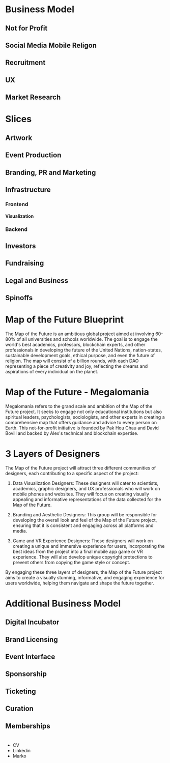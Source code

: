 # Business Model
## Not for Profit
## Social Media Mobile Religon
## Recruitment
## UX
## Market Research 

# Slices
## Artwork
## Event Production
## Branding, PR and Marketing
## Infrastructure
### Frontend 
#### Visualization
### Backend 
## Investors
## Fundraising
## Legal and Business
## Spinoffs

# Map of the Future Blueprint

The Map of the Future is an ambitious global project aimed at involving 60-80% of all universities and schools worldwide. The goal is to engage the world's best academics, professors, blockchain experts, and other professionals in developing the future of the United Nations, nation-states, sustainable development goals, ethical purpose, and even the future of religion. The map will consist of a billion rounds, with each DAO representing a piece of creativity and joy, reflecting the dreams and aspirations of every individual on the planet.

# Map of the Future - Megalomania

Megalomania refers to the grand scale and ambition of the Map of the Future project. It seeks to engage not only educational institutions but also spiritual leaders, psychologists, sociologists, and other experts in creating a comprehensive map that offers guidance and advice to every person on Earth. This not-for-profit initiative is founded by Pak Hou Chau and David Bovill and backed by Alex's technical and blockchain expertise.

# 3 Layers of Designers

The Map of the Future project will attract three different communities of designers, each contributing to a specific aspect of the project:

1.  Data Visualization Designers: These designers will cater to scientists, academics, graphic designers, and UX professionals who will work on mobile phones and websites. They will focus on creating visually appealing and informative representations of the data collected for the Map of the Future.
    
2.  Branding and Aesthetic Designers: This group will be responsible for developing the overall look and feel of the Map of the Future project, ensuring that it is consistent and engaging across all platforms and media.
    
3.  Game and VR Experience Designers: These designers will work on creating a unique and immersive experience for users, incorporating the best ideas from the project into a final mobile app game or VR experience. They will also develop unique copyright protections to prevent others from copying the game style or concept.
    

By engaging these three layers of designers, the Map of the Future project aims to create a visually stunning, informative, and engaging experience for users worldwide, helping them navigate and shape the future together.

# Additional Business Model
## Digital Incubator
## Brand Licensing
## Event Interface
## Sponsorship
## Ticketing
## Curation
## Memberships











#




- CV
- Linkedin
- Marko